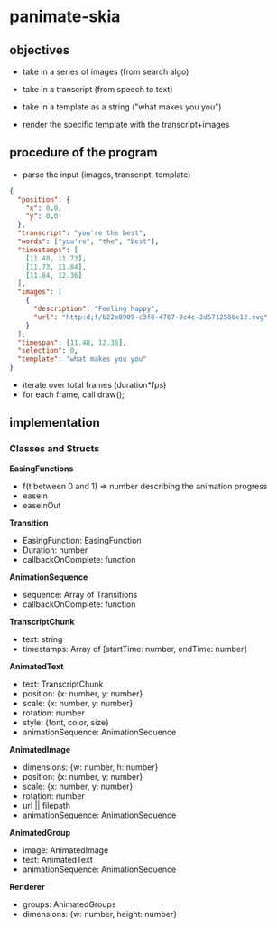 # panimate-skia

## objectives

- take in a series of images (from search algo)
- take in a transcript (from speech to text)
- take in a template as a string ("what makes you you")

- render the specific template with the transcript+images

## procedure of the program

- parse the input (images, transcript, template)

```json
{
  "position": {
    "x": 0.0,
    "y": 0.0
  },
  "transcript": "you're the best",
  "words": ["you're", "the", "best"],
  "timestamps": [
    [11.48, 11.73],
    [11.73, 11.84],
    [11.84, 12.36]
  ],
  "images": [
    {
      "description": "Feeling happy",
      "url": "http:d;f/b22e8909-c3f8-4767-9c4c-2d5712586e12.svg"
    }
  ],
  "timespan": [11.48, 12.36],
  "selection": 0,
  "template": "what makes you you"
}
```

- iterate over total frames (duration\*fps)
- for each frame, call draw();

## implementation

### Classes and Structs

**EasingFunctions**

- f(t between 0 and 1) => number describing the animation progress
- easeIn
- easeInOut

**Transition**

- EasingFunction: EasingFunction
- Duration: number
- callbackOnComplete: function

**AnimationSequence**

- sequence: Array of Transitions
- callbackOnComplete: function

**TranscriptChunk**

- text: string
- timestamps: Array of [startTime: number, endTime: number]

**AnimatedText**

- text: TranscriptChunk
- position: {x: number, y: number}
- scale: {x: number, y: number}
- rotation: number
- style: {font, color, size}
- animationSequence: AnimationSequence

**AnimatedImage**

- dimensions: {w: number, h: number}
- position: {x: number, y: number}
- scale: {x: number, y: number}
- rotation: number
- url || filepath
- animationSequence: AnimationSequence

**AnimatedGroup**

- image: AnimatedImage
- text: AnimatedText
- animationSequence: AnimationSequence

**Renderer**

- groups: AnimatedGroups
- dimensions: {w: number, height: number}
